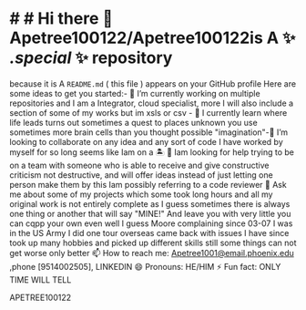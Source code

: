 #  #  # Hi  there 👋**Apetree100122/Apetree100122**is A ✨ _.special_ ✨ repository 
because
it is A 
`README.md` (
this file
) appears 
on your GitHub profile
Here are some 
ideas to get you started:- 🔭 I’m currently working on multiple repositories and I am a Integrator, cloud specialist,  more I will also include a section of some of my works  but im xsls or csv - 🌱 I
currently learn where life leads turns out sometimes a quest to places unknown you use sometimes more brain cells than you thought possible "imagination"-👯 I’m looking to collaborate on any idea and any sort of code I have worked by myself for so long seems like Iam on a :desert_island:  🤔 Iam 
looking for help trying to be on a team with someone who is able to receive and give constructive criticism not destructive,  and will offer ideas instead of just letting one person make them by this Iam possibly referring to a code reviewer 
 💬 Ask me about some of my projects which some took long hours and all my original work is not entirely complete as I guess sometimes there is always one thing or another that will say "MINE!" And leave you  with very little you can cqpp your own even well I guess Moore complaining since 03-07 I was 
 in the US Army I did  one tour overseas came back with issues I have since took up many hobbies and picked up different skills still some things can not get worse only better
 📫 How to reach me: Apetree1001@email.phoenix.edu ,phone [9514002505], LINKEDIN 
 😄 Pronouns: HE/HIM
 ⚡ Fun fact: ONLY TIME WILL TELL

APETREE100122 
